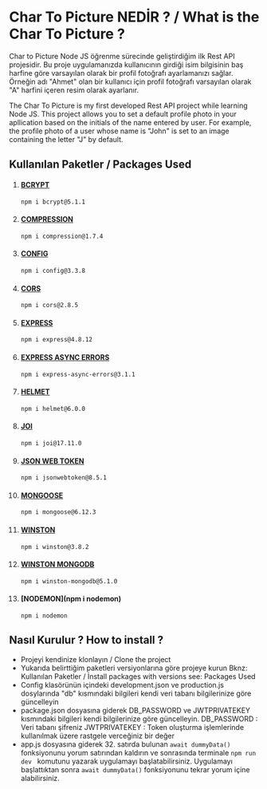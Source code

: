 # Char To Picture NEDİR ? / What is the Char To Picture ?

Char to Picture Node JS öğrenme sürecinde geliştirdiğim ilk Rest API projesidir. Bu proje uygulamanızda kullanıcının girdiği isim bilgisinin baş harfine göre varsayılan olarak bir profil fotoğrafı ayarlamanızı sağlar. Örneğin adı "Ahmet" olan bir kullanıcı için profil fotoğrafı varsayılan olarak "A" harfini içeren resim olarak ayarlanır.

The Char To Picture is my first developed Rest API project while learning Node JS. This project allows you to set a default profile photo in your apllication based on the initials of the name entered by user. For example, the profile photo of a user whose name is "John" is set to an image containing the letter "J" by default.

## Kullanılan Paketler / Packages Used
1. #### [BCRYPT](https://www.npmjs.com/package/bcrypt)
   ```npm i bcrypt@5.1.1```
2. #### [COMPRESSION](https://www.npmjs.com/package/compression)
     ```npm i compression@1.7.4```
3. #### [CONFIG](https://www.npmjs.com/package/config)
     ```npm i config@3.3.8```
4. #### [CORS](https://www.npmjs.com/package/cors)
     ```npm i cors@2.8.5```
5. #### [EXPRESS](https://www.npmjs.com/package/express)
     ```npm i express@4.8.12```
6. #### [EXPRESS ASYNC ERRORS](https://www.npmjs.com/package/express-async-errors)
     ```npm i express-async-errors@3.1.1```
7. #### [HELMET](https://www.npmjs.com/package/helmet)
     ```npm i helmet@6.0.0```
8. #### [JOI](https://www.npmjs.com/package/joi)
     ```npm i joi@17.11.0```
9. #### [JSON WEB TOKEN](https://www.npmjs.com/package/jsonwebtoken)
     ```npm i jsonwebtoken@8.5.1```
10. #### [MONGOOSE](https://mongoosejs.com/docs/6.x/index.html)
     ```npm i mongoose@6.12.3```
11. #### [WINSTON](https://www.npmjs.com/package/winston)
     ```npm i winston@3.8.2```
12. #### [WINSTON MONGODB](https://www.npmjs.com/package/winston-mongodb)
     ```npm i winston-mongodb@5.1.0```
13. #### [NODEMON](npm i nodemon)
    ```npm i nodemon```

## Nasıl Kurulur ? How to install ?
*  Projeyi kendinize klonlayın / Clone the project
*  Yukarıda belirttiğim paketleri versiyonlarına göre projeye kurun Bknz: Kullanılan Paketler / İnstall packages with versions see: Packages Used
*  Config klasörünün içindeki development.json ve production.js dosylarında "db" kısmındaki bilgileri kendi veri tabanı bilgilerinize göre güncelleyin
*  package.json dosyasına giderek DB_PASSWORD ve JWTPRIVATEKEY kısmındaki bilgileri kendi bilgilerinize göre güncelleyin.
  DB_PASSWORD : Veri tabanı şifreniz
  JWTPRIVATEKEY : Token oluşturma işlemlerinde kullanılmak üzere rastgele verceğiniz bir değer
* app.js dosyasına giderek 32. satırda bulunan ```await dummyData()``` fonksiyonunu yorum satırından kaldırın ve sonrasında terminale ```npm run dev ``` komutunu yazarak uygulamayı başlatabilirsiniz. Uygulamayı başlattıktan sonra ```await dummyData()``` fonksiyonunu tekrar yorum içine alabilirsiniz.

